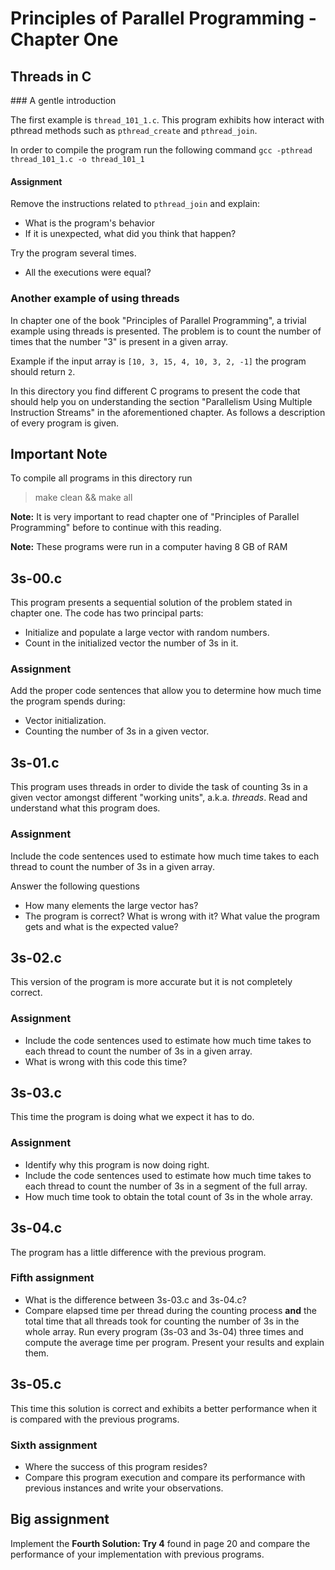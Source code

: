 # Principles of Parallel Programming - Chapter One
## Threads in C

### A gentle introduction

The first example is `thread_101_1.c`. This program exhibits how interact with pthread methods such as `pthread_create` and `pthread_join`.

In order to compile the program run the following command
`gcc -pthread thread_101_1.c -o thread_101_1`

#### Assignment

Remove the instructions related to `pthread_join` and explain:

- What is the program's behavior
- If it is unexpected, what did you think that happen?

Try the program several times.

- All the executions were equal?

### Another example of using threads

In chapter one of the book "Principles of Parallel Programming", a trivial example using threads is presented. The problem is to count the number of times that the number "3" is present in a given array. 

Example if the input array is `[10, 3, 15, 4, 10, 3, 2, -1]` the program should return `2`.

In this directory you find different C programs to present the code that should help you on understanding the section "Parallelism Using Multiple Instruction Streams" in the aforementioned chapter. As follows a description of every program is given.

## Important Note

To compile all programs in this directory run

> make clean && make all

**Note:** It is very important to read chapter one of "Principles of Parallel Programming" before to continue with this reading.

**Note:** These programs were run in a computer having 8 GB of RAM

## 3s-00.c

This program presents a sequential solution of the problem stated in chapter one. The code has two principal parts:

- Initialize and populate a large vector with random numbers.
- Count in the initialized vector the number of 3s in it.

### Assignment 

Add the proper code sentences that allow you to determine how much time the program spends during:

- Vector initialization.
- Counting the number of 3s in a given vector.

## 3s-01.c

This program uses threads in order to divide the task of counting 3s in a given vector amongst different "working units", a.k.a. *threads*. 
Read and understand what this program does.

### Assignment

Include the code sentences used to estimate how much time takes to each thread to count the number of 3s in a given array.  

Answer the following questions

- How many elements the large vector has?
- The program is correct? What is wrong with it? What value the program gets and what is the expected value?

## 3s-02.c

This version of the program is more accurate but it is not completely correct.

### Assignment

- Include the code sentences used to estimate how much time takes to each thread to count the number of 3s in a given array.
- What is wrong with this code this time?

## 3s-03.c

This time the program is doing what we expect it has to do. 

### Assignment

- Identify why this program is now doing right.
- Include the code sentences used to estimate how much time takes to each thread to count the number of 3s in a segment of the full array.    
- How much time took to obtain the total count of 3s in the whole array.

## 3s-04.c

The program has a little difference with the previous program.

### Fifth assignment

- What is the difference between 3s-03.c and 3s-04.c?
- Compare elapsed time per thread during the counting process **and** the total time that all  threads took for counting the number of 3s in the whole array. Run every program (3s-03 and 3s-04) three times and compute the average time per program. Present your results and explain them.

## 3s-05.c 

This time this solution is correct and exhibits a better performance when it is compared with the previous  programs. 

### Sixth assignment

- Where the success of this program resides?
- Compare this program execution and compare its performance with previous instances and write your observations.

## Big assignment

Implement the **Fourth Solution: Try 4** found in page 20 and compare the performance of your implementation with previous programs.

